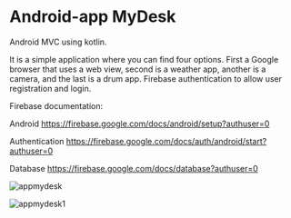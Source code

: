 # Android-app   MyDesk
Android MVC using kotlin. 

It is a simple application where you can find four options. First a Google browser that uses a web view, second is a weather app, another is a camera, and the last is a drum app. Firebase authentication to allow user registration and login.

Firebase documentation:  

Android https://firebase.google.com/docs/android/setup?authuser=0
                         
Authentication https://firebase.google.com/docs/auth/android/start?authuser=0
                         
Database https://firebase.google.com/docs/database?authuser=0


![appmydesk](https://user-images.githubusercontent.com/46333200/80872519-ce220b80-8c88-11ea-9c57-2555841f05e3.png)


![appmydesk1](https://user-images.githubusercontent.com/46333200/80872548-f9a4f600-8c88-11ea-85fb-eb9594d28d93.png)
